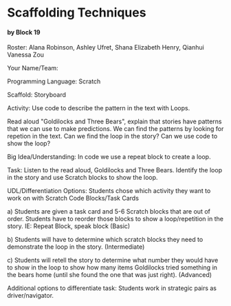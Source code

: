 # Scaffolding Techniques
#### by Block 19
Roster: Alana Robinson, Ashley Ufret, Shana Elizabeth Henry, Qianhui Vanessa Zou

Your Name/Team:

Programming Language:  Scratch

Scaffold: Storyboard

Activity: Use code to describe the pattern in the text with Loops.

Read aloud "Goldilocks and Three Bears", explain that stories have patterns that we can use to make predictions. We can find the patterns by looking for repetion in the text. Can we find the loop in the story? Can we use code to show the loop? 

Big Idea/Understanding: In code we use a repeat block to create a loop.

Task: Listen to the read aloud, Goldilocks and Three Bears. Identify the loop in the story and use Scratch blocks to show the loop. 

UDL/Differentiation Options: Students chose which activity they want to work on with Scratch Code Blocks/Task Cards

a) Students are given a task card and 5-6 Scratch blocks that are out of order. Students have to reorder those blocks to show a loop/repetition in the story. IE: Repeat Block, speak block (Basic)

b) Students will have to determine which scratch blocks they need to 
demonstrate the loop in the story. (Intermediate)

c) Students will retell the story to determine what number they would have to show in the loop to show how many items Goldilocks tried something in the bears home (until she found the one that was just right). (Advanced)

Additional options to differentiate task: 
Students work in strategic pairs as driver/navigator. 

